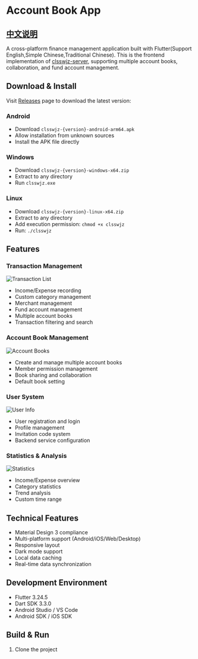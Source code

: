 # Account Book App

## [中文说明](./README_CN.md)

A cross-platform finance management application built with Flutter(Support English,Simple Chinese,Traditional Chinese). This is the frontend implementation of [clsswjz-server](https://github.com/clssw1004/clsswjz-server), supporting multiple account books, collaboration, and fund account management.

## Download & Install

Visit [Releases](https://github.com/clssw1004/clsswjz-app/releases) page to download the latest version:

### Android

- Download `clsswjz-{version}-android-arm64.apk`
- Allow installation from unknown sources
- Install the APK file directly

### Windows

- Download `clsswjz-{version}-windows-x64.zip`
- Extract to any directory
- Run `clsswjz.exe`

### Linux

- Download `clsswjz-{version}-linux-x64.zip`
- Extract to any directory
- Add execution permission: `chmod +x clsswjz`
- Run: `./clsswjz`

## Features

### Transaction Management

![Transaction List](screenshots/account_items.png)

- Income/Expense recording
- Custom category management
- Merchant management
- Fund account management
- Multiple account books
- Transaction filtering and search

### Account Book Management

![Account Books](screenshots/account_books.png)

- Create and manage multiple account books
- Member permission management
- Book sharing and collaboration
- Default book setting

### User System

![User Info](screenshots/user_info.png)

- User registration and login
- Profile management
- Invitation code system
- Backend service configuration

### Statistics & Analysis

![Statistics](screenshots/statistics.png)

- Income/Expense overview
- Category statistics
- Trend analysis
- Custom time range

## Technical Features

- Material Design 3 compliance
- Multi-platform support (Android/iOS/Web/Desktop)
- Responsive layout
- Dark mode support
- Local data caching
- Real-time data synchronization

## Development Environment

- Flutter 3.24.5
- Dart SDK 3.3.0
- Android Studio / VS Code
- Android SDK / iOS SDK

## Build & Run

1. Clone the project
